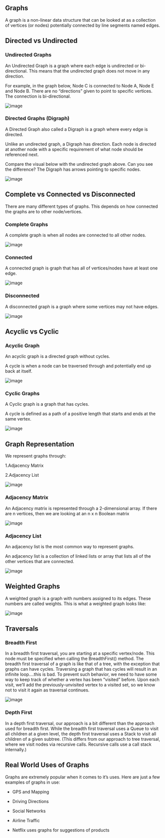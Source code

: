 ## Graphs

A graph is a non-linear data structure that can be looked at as a collection of vertices (or nodes) potentially connected by line segments named edges.

## Directed vs Undirected

### Undirected Graphs

An Undirected Graph is a graph where each edge is undirected or bi-directional. This means that the undirected graph does not move in any direction.

For example, in the graph below, Node C is connected to Node A, Node E and Node B. There are no “directions” given to point to specific vertices. 
The connection is bi-directional.

![image](https://codefellows.github.io/common_curriculum/data_structures_and_algorithms/Code_401/class-35/resources/assets/UndirectedGraph.PNG)

### Directed Graphs (Digraph)

A Directed Graph also called a Digraph is a graph where every edge is directed.

Unlike an undirected graph, a Digraph has direction. Each node is directed at another node with a specific requirement of what node should be referenced next.

Compare the visual below with the undirected graph above. Can you see the difference? The Digraph has arrows pointing to specific nodes.

![image](https://codefellows.github.io/common_curriculum/data_structures_and_algorithms/Code_401/class-35/resources/assets/DirectedGraph.PNG)

## Complete vs Connected vs Disconnected

There are many different types of graphs. This depends on how connected the graphs are to other node/vertices.

### Complete Graphs

A complete graph is when all nodes are connected to all other nodes.

![image](https://codefellows.github.io/common_curriculum/data_structures_and_algorithms/Code_401/class-35/resources/assets/CompleteGraph.PNG)

### Connected

A connected graph is graph that has all of vertices/nodes have at least one edge.

![image](https://codefellows.github.io/common_curriculum/data_structures_and_algorithms/Code_401/class-35/resources/assets/ConnectedGraph.PNG)

### Disconnected

A disconnected graph is a graph where some vertices may not have edges.

![image](https://codefellows.github.io/common_curriculum/data_structures_and_algorithms/Code_401/class-35/resources/assets/DisconnectedGraph.PNG)

## Acyclic vs Cyclic

### Acyclic Graph

An acyclic graph is a directed graph without cycles.

A cycle is when a node can be traversed through and potentially end up back at itself.

![image](https://codefellows.github.io/common_curriculum/data_structures_and_algorithms/Code_401/class-35/resources/assets/threeAcyclic.png)

### Cyclic Graphs

A Cyclic graph is a graph that has cycles.

A cycle is defined as a path of a positive length that starts and ends at the same vertex.

![image](https://codefellows.github.io/common_curriculum/data_structures_and_algorithms/Code_401/class-35/resources/assets/cyclic.PNG)

## Graph Representation

We represent graphs through:

1.Adjacency Matrix

2.Adjacency List

![image](https://codefellows.github.io/common_curriculum/data_structures_and_algorithms/Code_401/class-35/resources/assets/UndirectedGraph.PNG)

### Adjacency Matrix

An Adjacency matrix is represented through a 2-dimensional array. If there are n vertices, then we are looking at an n x n Boolean matrix

![image](https://codefellows.github.io/common_curriculum/data_structures_and_algorithms/Code_401/class-35/resources/assets/AdjMatrix.PNG)

### Adjacency List

An adjacency list is the most common way to represent graphs.

An adjacency list is a collection of linked lists or array that lists all of the other vertices that are connected.

![image](https://codefellows.github.io/common_curriculum/data_structures_and_algorithms/Code_401/class-35/resources/assets/AdjList.PNG)

## Weighted Graphs

A weighted graph is a graph with numbers assigned to its edges. These numbers are called weights. This is what a weighted graph looks like:

![image](https://codefellows.github.io/common_curriculum/data_structures_and_algorithms/Code_401/class-35/resources/assets/weightGraph.PNG)

## Traversals

### Breadth First

In a breadth first traversal, you are starting at a specific vertex/node. This node must be specified when calling the BreadthFirst() method. 
The breadth first traversal of a graph is like that of a tree, with the exception that graphs can have cycles. Traversing a graph that has cycles will result in
an infinite loop….this is bad. To prevent such behavior, we need to have some way to keep track of whether a vertex has been “visited” before. Upon each visit,
we’ll add the previously-unvisited vertex to a visited set, so we know not to visit it again as traversal continues.

![image](https://codefellows.github.io/common_curriculum/data_structures_and_algorithms/Code_401/class-35/resources/assets/BreadthFirst.PNG)

### Depth First

In a depth first traversal, our approach is a bit different than the approach used for breadth first. While the breadth first traversal uses a Queue to visit all 
children at a given level, the depth first traversal uses a Stack to visit all children of a given subtree. (This differs from our approach to tree traversal, 
where we visit nodes via recursive calls. Recursive calls use a call stack internally.)


## Real World Uses of Graphs

Graphs are extremely popular when it comes to it’s uses. Here are just a few examples of graphs in use:

- GPS and Mapping

- Driving Directions

- Social Networks

- Airline Traffic

- Netflix uses graphs for suggestions of products










